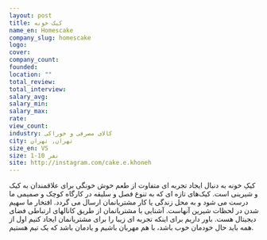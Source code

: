 ```yaml
---
layout: post
title: کیک خونه
name_en: Homescake
company_slug: homescake
logo: 
cover: 
company_count:
founded:
location: ""
total_review: 
total_interview: 
salary_avg: 
salary_min: 
salary_max: 
rate: 
view_count: 
industry: کالای مصرفی و خوراکی
city: تهران, تهران
size_en: VS
size: 1-10 نفر
site: http://instagram.com/cake.e.khoneh
---
```


کیکِ خونه به دنبال ایجاد تجربه ای متفاوت از طعم خوش خونگی برای علاقمندان به کیک و شیرینی است. کیک‌های تازه ای که به تنوع فصل و سلیقه در کارگاه کوچک و صمیمی ما درست می شود و به محل زندگی یا کار مشتریانمان ارسال می گردد. افتخار ما سهیم شدن در لحظات شیرین آنهاست. آشنایی با مشتریانمان از طریق کانالهای ارتباطی فضای دیجیتال هست. باور داریم برای اینکه تجربه ای زیبا را برای مشتریانمان ایجاد کنیم اول از همه باید حال خودمان خوب باشد، با هم مهربان باشیم و یادمان باشد که یک تیم هستیم.
